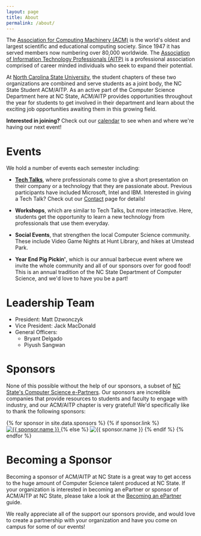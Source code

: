 ```yaml
---
layout: page
title: About
permalink: /about/
---
```


The [Association for Computing Machinery (ACM)](https://www.acm.org/)
is the world's oldest and largest
scientific and educational computing society. Since 1947 it has served members
now numbering over 80,000 worldwide. The [Association of Information
Technology Professionals (AITP)](https://www.aitp.org/) is a professional association
comprised of career
minded individuals who seek to expand their potential.

At [North Carolina State University](http://ncsu.edu), the student chapters of these two
organizations are combined and serve students as a
joint body, the NC State Student ACM/AITP. As an active part of the Computer Science
Department here at NC State, ACM/AITP provides opportunities throughout the year
for students to get involved in their department and learn about the exciting
job opportunities awaiting them in this growing field.

**Interested in joining?** Check out our [calendar]({{site.url}}/calendar)
to see when and where we're having our next event!

# Events
We hold a number of events each semester including:

+ **[Tech Talks]({{site.baseurl}}/techtalks)**, where professionals come to give a short presentation on
their company or a technology that they are passionate about. Previous
participants have included Microsoft, Intel and IBM.
Interested in giving a Tech Talk? Check out our [Contact]()
page for details!

+ **Workshops**, which are similar to Tech Talks, but more interactive. Here,
students get the opportunity to learn a new technology from professionals
that use them everyday.

+ **Social Events**, that strengthen the local Computer Science community.
These include Video Game Nights at Hunt Library, and hikes at Umstead Park.

+ **Year End Pig Pickin'**, which is our annual barbecue event where we invite the whole
community and all of our sponsors over for good food! This is an annual
tradition of the NC State Department of Computer Science, and we'd love to have you be a part!

# Leadership Team
- President: Matt Dzwonczyk
- Vice President: Jack MacDonald
- General Officers:
    - Bryant Delgado
    - Piyush Sangwan

# Sponsors
None of this possible without the help of our sponsors, a subset
of [NC State's Computer Science e-Partners](https://www.csc.ncsu.edu/corporate_relations/current-epartners.php).
Our sponsors are incredible companies that provide resources to
students and faculty to engage with industry, and our ACM/AITP chapter is
very grateful! We'd specifically like to thank the following sponsors:

<div id="sponsors">
{% for sponsor in site.data.sponsors %}
  {% if sponsor.link %}
    <a href="{{ sponsor.link }}" target="_blank" rel="noopener noreferrer">
        <img src="{{site.baseurl}}/assets/images/sponsors/{{ sponsor.image-name }}" alt="{{ sponsor.name }}" />
    </a>
  {% else %}
    <img src="{{site.baseurl}}/assets/images/sponsors/{{ sponsor.image-name }}" alt="{{ sponsor.name }}" />
  {% endif %}
{% endfor %}
</div>

# Becoming a Sponsor
Becoming a sponsor of ACM/AITP at NC State is a great way to get access to the
huge amount of Computer Science talent produced at NC State.
If your organization is interested in becoming an ePartner or sponsor of ACM/AITP at NC State, please take a look at the
[Becoming an ePartner](https://www.csc.ncsu.edu/corporate_relations/become-an-epartner.php) guide.

We really appreciate all of the support our sponsors provide, and would love to 
create a partnership with your organization and have you come on
campus for some of our events!